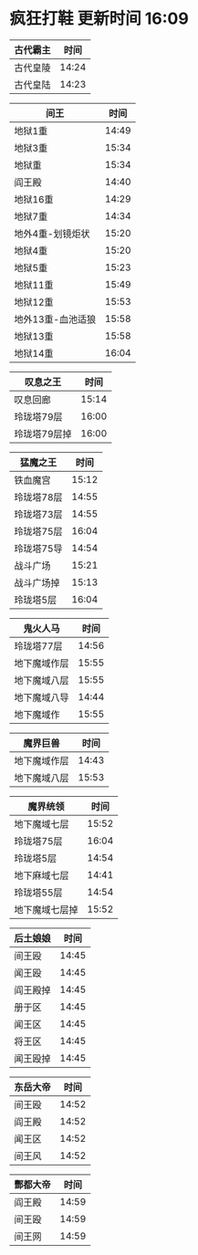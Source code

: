 # 疯狂打鞋 更新时间 16:09

| 古代霸主   | 时间    |
|--------|-------|
| 古代皇陵 | 14:24 |
| 古代皇陆 | 14:23 |

| 间王   | 时间    |
|--------|-------|
| 地狱1重 | 14:49 |
| 地狱3重 | 15:34 |
| 地狱重 | 15:34 |
| 阎王殿 | 14:40 |
| 地狱16重 | 14:29 |
| 地狱7重 | 14:34 |
| 地外4重-划镜炬状 | 15:20 |
| 地狱4重 | 15:20 |
| 地狱5重 | 15:23 |
| 地狱11重 | 15:49 |
| 地狱12重 | 15:53 |
| 地外13重-血池适狼 | 15:58 |
| 地狱13重 | 15:58 |
| 地狱14重 | 16:04 |

| 叹息之王   | 时间    |
|--------|-------|
| 叹息回廊 | 15:14 |
| 玲珑塔79层 | 16:00 |
| 玲珑塔79层掉 | 16:00 |

| 猛魔之王   | 时间    |
|--------|-------|
| 铁血魔宫 | 15:12 |
| 玲珑塔78层 | 14:55 |
| 玲珑塔73层 | 14:55 |
| 玲珑塔75层 | 16:04 |
| 玲珑塔75导 | 14:54 |
| 战斗广场 | 15:21 |
| 战斗广场掉 | 15:13 |
| 玲珑塔5层 | 16:04 |

| 鬼火人马   | 时间    |
|--------|-------|
| 玲珑塔77层 | 14:56 |
| 地下魔域作层 | 15:55 |
| 地下魔域八层 | 15:55 |
| 地下魔域八导 | 14:44 |
| 地下魔域作 | 15:55 |

| 魔界巨兽   | 时间    |
|--------|-------|
| 地下魔域作层 | 14:43 |
| 地下魔域八层 | 15:53 |

| 魔界统领   | 时间    |
|--------|-------|
| 地下魔域七层 | 15:52 |
| 玲珑塔75层 | 16:04 |
| 玲珑塔5层 | 14:54 |
| 地下麻域七层 | 14:41 |
| 玲珑塔55层 | 14:54 |
| 地下魔域七层掉 | 15:52 |

| 后土娘娘   | 时间    |
|--------|-------|
| 间王殴 | 14:45 |
| 闻王殴 | 14:45 |
| 阎王殿掉 | 14:45 |
| 册于区 | 14:45 |
| 闻王区 | 14:45 |
| 将王区 | 14:45 |
| 闻王殴掉 | 14:45 |

| 东岳大帝   | 时间    |
|--------|-------|
| 间王殴 | 14:52 |
| 阎王殿 | 14:52 |
| 闻王区 | 14:52 |
| 间王风 | 14:52 |

| 酆都大帝   | 时间    |
|--------|-------|
| 阎王殿 | 14:59 |
| 间王殴 | 14:59 |
| 间王网 | 14:59 |